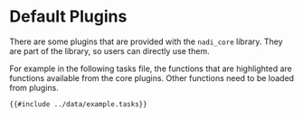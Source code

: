 # Default Plugins

There are some plugins that are provided with the `nadi_core`
library. They are part of the library, so users can directly use them.

For example in the following tasks file, the functions that are
highlighted are functions available from the core plugins. Other
functions need to be loaded from plugins.


```task
{{#include ../data/example.tasks}}
```

